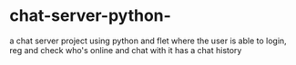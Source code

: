 # chat-server-python-
a chat server project using python and flet where the user is able to login, reg and check who's online and chat with it has a chat history
